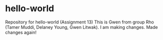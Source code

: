 # hello-world
Repository for hello-world (Assignment 13)
This is Gwen from group Rho (Tamer Muddi, Delaney Young, Gwen Litwak). I am making changes.
Made changes again!

